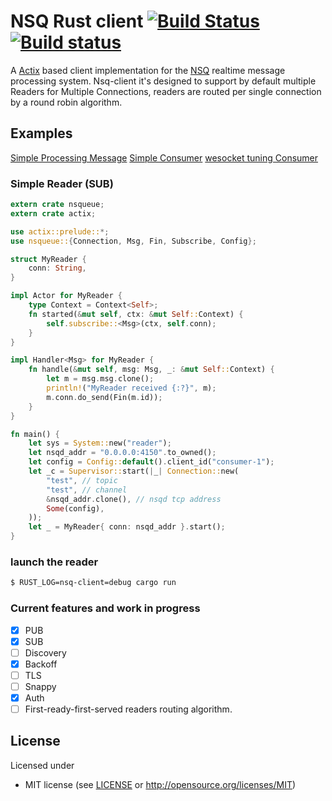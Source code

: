 # NSQ Rust client [![Build Status](https://travis-ci.com/alex179ohm/nsq-client-rs.svg?branch=master)](https://travis-ci.com/alex179ohm/nsq-client-rs)[![Build status](https://ci.appveyor.com/api/projects/status/ov5ryj2r4iy2v7rp/branch/master?svg=true)](https://ci.appveyor.com/project/alex179ohm/nsq-client-rs/branch/master)

A [Actix](https://actix.rs/) based client implementation for the [NSQ](https://nsq.io) realtime message processing system.
Nsq-client it's designed to support by default multiple Readers for Multiple Connections, readers are routed per single connection by a round robin algorithm.

## Examples
[Simple Processing Message](https://github.com/alex179ohm/nsqueue/example/reader)
[Simple Consumer](https://github.com/alex179ohm/nsqueue/example/consumer)
[wesocket tuning Consumer](https://github.com/alex179ohm/example/ws-consumer)


### Simple Reader (SUB)
```rust
extern crate nsqueue;
extern crate actix;

use actix::prelude::*;
use nsqueue::{Connection, Msg, Fin, Subscribe, Config};

struct MyReader {
    conn: String,
}

impl Actor for MyReader {
    type Context = Context<Self>;
    fn started(&mut self, ctx: &mut Self::Context) {
        self.subscribe::<Msg>(ctx, self.conn);
    }
}

impl Handler<Msg> for MyReader {
    fn handle(&mut self, msg: Msg, _: &mut Self::Context) {
        let m = msg.msg.clone();
        println!("MyReader received {:?}", m);
        m.conn.do_send(Fin(m.id));
    }
}

fn main() {
    let sys = System::new("reader");
    let nsqd_addr = "0.0.0.0:4150".to_owned();
    let config = Config::default().client_id("consumer-1");
    let _c = Supervisor::start(|_| Connection::new(
        "test", // topic
        "test", // channel
        &nsqd_addr.clone(), // nsqd tcp address
        Some(config),
    ));
    let _ = MyReader{ conn: nsqd_addr }.start();
}
```
### launch the reader
```bash
$ RUST_LOG=nsq-client=debug cargo run
```

### Current features and work in progress
- [X] PUB
- [X] SUB
- [ ] Discovery
- [X] Backoff
- [ ] TLS
- [ ] Snappy
- [X] Auth
- [ ] First-ready-first-served readers routing algorithm.

## License

Licensed under
* MIT license (see [LICENSE](LICENSE) or <http://opensource.org/licenses/MIT>)
